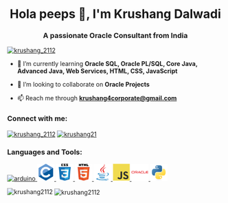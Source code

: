 <h1 align="center">Hola peeps 👋, I'm Krushang Dalwadi</h1>
<h3 align="center">A passionate Oracle Consultant from India</h3>

<p align="left"> <a href="https://twitter.com/krushang_2112" target="blank"><img src="https://img.shields.io/twitter/follow/krushang_2112?logo=twitter&style=for-the-badge" alt="krushang_2112" /></a> </p>

- 🌱 I’m currently learning **Oracle SQL, Oracle PL/SQL, Core Java, Advanced Java, Web Services, HTML, CSS, JavaScript**

- 👯 I’m looking to collaborate on **Oracle Projects**

- 📫 Reach me through **krushang4corporate@gmail.com**

<h3 align="left">Connect with me:</h3>
<p align="left">
<a href="https://twitter.com/krushang_2112" target="blank"><img align="center" src="https://raw.githubusercontent.com/rahuldkjain/github-profile-readme-generator/master/src/images/icons/Social/twitter.svg" alt="krushang_2112" height="30" width="40" /></a>
<a href="https://linkedin.com/in/krushang21" target="blank"><img align="center" src="https://raw.githubusercontent.com/rahuldkjain/github-profile-readme-generator/master/src/images/icons/Social/linked-in-alt.svg" alt="krushang21" height="30" width="40" /></a>
</p>

<h3 align="left">Languages and Tools:</h3>
<p align="left"> <a href="https://www.arduino.cc/" target="_blank" rel="noreferrer"> <img src="https://cdn.worldvectorlogo.com/logos/arduino-1.svg" alt="arduino" width="40" height="40"/> </a> <a href="https://www.cprogramming.com/" target="_blank" rel="noreferrer"> <img src="https://raw.githubusercontent.com/devicons/devicon/master/icons/c/c-original.svg" alt="c" width="40" height="40"/> </a> <a href="https://www.w3schools.com/css/" target="_blank" rel="noreferrer"> <img src="https://raw.githubusercontent.com/devicons/devicon/master/icons/css3/css3-original-wordmark.svg" alt="css3" width="40" height="40"/> </a> <a href="https://www.w3.org/html/" target="_blank" rel="noreferrer"> <img src="https://raw.githubusercontent.com/devicons/devicon/master/icons/html5/html5-original-wordmark.svg" alt="html5" width="40" height="40"/> </a> <a href="https://www.java.com" target="_blank" rel="noreferrer"> <img src="https://raw.githubusercontent.com/devicons/devicon/master/icons/java/java-original.svg" alt="java" width="40" height="40"/> </a> <a href="https://developer.mozilla.org/en-US/docs/Web/JavaScript" target="_blank" rel="noreferrer"> <img src="https://raw.githubusercontent.com/devicons/devicon/master/icons/javascript/javascript-original.svg" alt="javascript" width="40" height="40"/> </a> <a href="https://www.oracle.com/" target="_blank" rel="noreferrer"> <img src="https://raw.githubusercontent.com/devicons/devicon/master/icons/oracle/oracle-original.svg" alt="oracle" width="40" height="40"/> </a> <a href="https://www.python.org" target="_blank" rel="noreferrer"> <img src="https://raw.githubusercontent.com/devicons/devicon/master/icons/python/python-original.svg" alt="python" width="40" height="40"/> </a> </p>

<p><img align="left" src="https://github-readme-stats.vercel.app/api/top-langs?username=krushang2112&show_icons=true&locale=en&layout=compact" alt="krushang2112" /></p>

<p>&nbsp;<img align="center" src="https://github-readme-stats.vercel.app/api?username=krushang2112&show_icons=true&locale=en" alt="krushang2112" /></p>

